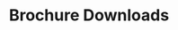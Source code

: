 ---
title: 'Brochure Downloads'
socialImage: 'https://res.cloudinary.com/lincs/image/upload/5-shapes-with-grad.png'
seoDescription: >-
              Lincolnshire is the UK location of choice for companies in high-growth, future-focused industry sectors. Invest Lincolnshire helps businesses to relocate, start-up or expand in Lincolnshire - more quickly, efficiently, and cost-effectively.
prefooterimage: entrance-pre-footer-graphic.png              

hero:
  display: true
  heading: 'Brochure Downloads'
  blurb: >-
         Lincolnshire is the UK location of choice for companies in high-growth, future-focused industry sectors. Invest Lincolnshire helps businesses to relocate, start-up or expand in Lincolnshire - more quickly, efficiently, and cost-effectively. Our Brochures contain details of our offers. Click on any of the images below to open your brochure(s) in a new tab/window.
  heroImg: 'https://res.cloudinary.com/lincs/image/upload/5-shapes-with-grad.png'
brochurechoice:
  display: true
  brochures:
    - image: https://res.cloudinary.com/lincs/image/upload/aem-brochure-cover.png
      title: 'Advanced Engineering & Manufacturing'
      clr: 'bg-invest-blue'
      url: invest-lincs-aem
    - image: https://res.cloudinary.com/lincs/image/upload/logistics-brochure-cover.jpg
      title: 'Logistics' 
      clr: 'bg-yellow'      
      url: invest-lincs-logistics
    - image: https://res.cloudinary.com/lincs/image/upload/lce-brochure-cover.jpg
      title: 'Low carbon energy & industry'
      clr: 'bg-teal'      
      url: invest-lincs-low-carbon-energy
    - image: https://res.cloudinary.com/lincs/image/upload/defence-security-brochure-cover.jpg
      title: 'Defence & Security'
      clr: 'bg-red'      
      url: invest-lincs-defence-security
    - image: https://res.cloudinary.com/lincs/image/upload/visitor-economy-brochure-cover.jpg
      title: 'Visitor Economy'
      clr: 'bg-invest-blue'      
      url: invest-lincs-visitor-economy
    - image: https://res.cloudinary.com/lincs/image/upload/live-work-brochure-cover.jpg
      title: 'A place to live, work & enjoy'
      clr: 'bg-green'      
      url: invest-lincs-live-work
    - image: https://res.cloudinary.com/lincs/image/upload/agrifood-brochure-cover.jpg
      title: Agrifood
      clr: 'bg-green'
      url: invest-lincs-agrifood        
    - image: https://res.cloudinary.com/lincs/image/upload/agrifood-logistics-brochure-cover.jpg
      title: 'Agrifood: Cold Chain & Logistics'
      clr: 'bg-pink'
      url: invest-lincs-cold-chain   
    - image: https://res.cloudinary.com/lincs/image/upload/agrifood-produce-brochure-cover.jpg
      title: 'Agrifood: Fresh Produce & Controlled Environment Agriculture'
      clr: 'bg-lime-green'
      url: invest-lincs-fresh-produce
    - image: https://res.cloudinary.com/lincs/image/upload/agrifood-seafood-brochure-cover.jpg
      title: 'Agrifood: Seafood Processing & Aquaculture'
      clr: 'bg-sky-blue'
      url: invest-lincs-seafood       
layout: brochure-parade                                         
---